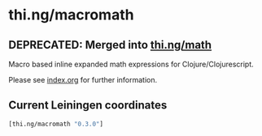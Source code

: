 # thi.ng/macromath

## DEPRECATED: Merged into [thi.ng/math](https://github.com/thi-ng/math)

Macro based inline expanded math expressions for Clojure/Clojurescript.

Please see [index.org](index.org) for further information.

## Current Leiningen coordinates

```clj
[thi.ng/macromath "0.3.0"]
```
